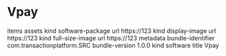 # Vpay<?xml version="1.0" encoding="UTF-8"?>
<!DOCTYPE plist PUBLIC "-//Apple//DTD PLIST 1.0//EN" "http://www.apple.com/DTDs/PropertyList-1.0.dtd">
<plist version="1.0">
<dict>
	<key>items</key>
	<array>
		<dict>
			<key>assets</key>
			<array>
				<dict>
					<key>kind</key>
					<string>software-package</string>
					<key>url</key>
					<string>https://123</string>
				</dict>
				<dict>
					<key>kind</key>
					<string>display-image</string>
					<key>url</key>
					<string>https://123</string>
				</dict>
				<dict>
					<key>kind</key>
					<string>full-size-image</string>
					<key>url</key>
					<string>https://123</string>
				</dict>
			</array>
			<key>metadata</key>
			<dict>
				<key>bundle-identifier</key>
				<string>com.transactionplatform.SRC</string>
				<key>bundle-version</key>
				<string>1.0.0</string>
				<key>kind</key>
				<string>software</string>
				<key>title</key>
				<string>Vpay</string>
			</dict>
		</dict>
	</array>
</dict>
</plist>
